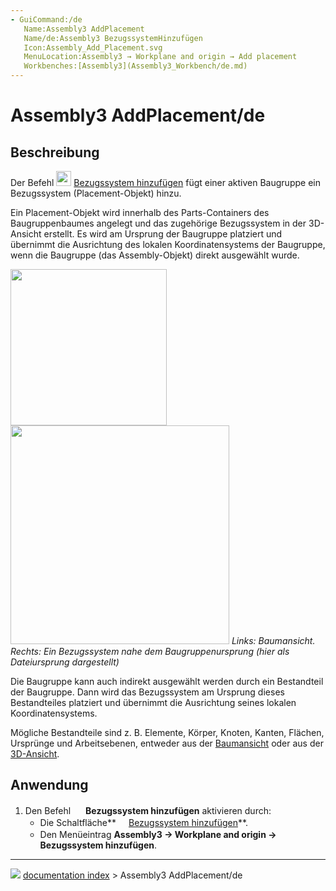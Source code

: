 ```yaml
---
- GuiCommand:/de
   Name:Assembly3 AddPlacement
   Name/de:Assembly3 BezugssystemHinzufügen
   Icon:Assembly_Add_Placement.svg‎‎
   MenuLocation:Assembly3 → Workplane and origin → Add placement
   Workbenches:[Assembly3](Assembly3_Workbench/de.md)
---
```


# Assembly3 AddPlacement/de

## Beschreibung

Der Befehl <img alt="" src=images/Assembly_Add_Placement.svg  style="width:24px;"> [Bezugssystem hinzufügen](Assembly3_AddPlacement/de.md) fügt einer aktiven Baugruppe ein Bezugssystem (Placement-Objekt) hinzu.

Ein Placement-Objekt wird innerhalb des Parts-Containers des Baugruppenbaumes angelegt und das zugehörige Bezugssystem in der 3D-Ansicht erstellt. Es wird am Ursprung der Baugruppe platziert und übernimmt die Ausrichtung des lokalen Koordinatensystems der Baugruppe, wenn die Baugruppe (das Assembly-Objekt) direkt ausgewählt wurde.

<img alt="" src=images/Assembly3_AddPlacement-01.png  style="width:250px;"> <img alt="" src=images/Assembly3_AddPlacement-02.png  style="width:350px;"> 
*Links: Baumansicht. Rechts: Ein Bezugssystem nahe dem Baugruppenursprung (hier als Dateiursprung dargestellt)*

Die Baugruppe kann auch indirekt ausgewählt werden durch ein Bestandteil der Baugruppe. Dann wird das Bezugssystem am Ursprung dieses Bestandteiles platziert und übernimmt die Ausrichtung seines lokalen Koordinatensystems.

Mögliche Bestandteile sind z. B. Elemente, Körper, Knoten, Kanten, Flächen, Ursprünge und Arbeitsebenen, entweder aus der [Baumansicht](Tree_view/de.md) oder aus der [3D-Ansicht](3D_view/de.md).

## Anwendung

1.  Den Befehl <img alt="" src=images/Assembly_Add_Placement.svg  style="width:16px;"> **Bezugssystem hinzufügen** aktivieren durch:
    -   Die Schaltfläche**<img src="images/Assembly_Add_Placement.svg_" width=16px> [ Bezugssystem hinzufügen](Assembly3_AddPlacement/de.md)**.
    -   Den Menüeintrag **Assembly3 → Workplane and origin → <img src="images/Assembly_Add_Placement.svg_" width=16px> Bezugssystem hinzufügen**.



---
![](images/Right_arrow.png) [documentation index](../README.md) > Assembly3 AddPlacement/de
